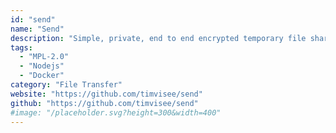```yaml
---
id: "send"
name: "Send"
description: "Simple, private, end to end encrypted temporary file sharing, originally built by Mozilla."
tags:
  - "MPL-2.0"
  - "Nodejs"
  - "Docker"
category: "File Transfer"
website: "https://github.com/timvisee/send"
github: "https://github.com/timvisee/send"
#image: "/placeholder.svg?height=300&width=400"
---
```


